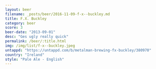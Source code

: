 ```yaml
---
layout: beer
filename: _posts/beer/2016-11-09-f-x--buckley.md
title: F.X. Buckley
category: beer
score: 3
beer-date: "2013-09-01"
desc: "Ges ugly really quick"
permalink: /beer/:title.html
img: /img/list/f-x--buckley.jpeg
untappd: "https://untappd.com/b/metalman-brewing-fx-buckley/380970"
country: "Ireland"
style: "Pale Ale - English"
---
```


